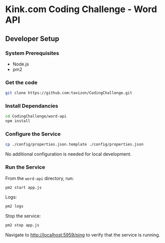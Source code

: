 # Kink.com Coding Challenge - Word API

## Developer Setup

### System Prerequisites

- Node.js
- pm2

### Get the code
```bash
git clone https://github.com:tavizon/CodingChallenge.git
```

### Install Dependancies

```bash
cd CodingChallenge/word-api
npm install
```

### Configure the Service

```bash
cp ./config/properties.json.template ./config/properties.json
```

No additional configuration is needed for local development.

### Run the Service

From the `word-api` directory, run:

```bash
pm2 start app.js
```

Logs:

```bash
pm2 logs
```

Stop the service:

```bash
pm2 stop app.js
````

Navigate to [http://localhost:5959/ping](http://localhost:5959/ping) to verify that the service is running.
